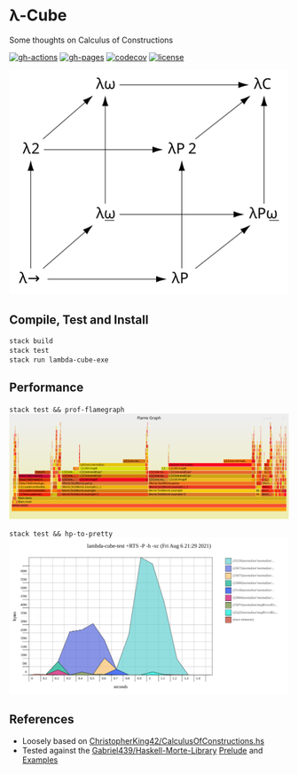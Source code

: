 # λ-Cube
Some thoughts on Calculus of Constructions

[![gh-actions](https://github.com/AdamLassiter/lambda-cube/actions/workflows/haskell.yml/badge.svg)](https://github.com/AdamLassiter/lambda-cube/actions/workflows/haskell.yml)
[![gh-pages](https://img.shields.io/badge/dynamic/json?color=brightgreen&label=Haddock&query=statuses%5B0%5D.state&url=https%3A%2F%2Fapi.github.com%2Frepos%2FAdamLassiter%2Flambda-cube%2Fcommits%2Fmaster%2Fstatus)](https://adamlassiter.github.io/lambda-cube/)
[![codecov](https://codecov.io/gh/AdamLassiter/lambda-cube/branch/master/graph/badge.svg?token=AOX2G89AL9)](https://codecov.io/gh/AdamLassiter/lambda-cube)
[![license](https://img.shields.io/github/license/AdamLassiter/lambda-cube?label=License)](/LICENSE)


![lambda-cube](resources/lambda-cube-img.svg)


## Compile, Test and Install

```sh
stack build
stack test
stack run lambda-cube-exe
```


## Performance

`stack test && prof-flamegraph`
![flamegraph](resources/lambda-cube-test.prof.svg)

`stack test && hp-to-pretty`
![heapgraph](resources/lambda-cube-test.hp.svg)


## References

* Loosely based on [ChristopherKing42/CalculusOfConstructions.hs](https://gist.github.com/ChristopherKing42/d8c9fde0869ec5c8feae71714e069214)
* Tested against the [Gabriel439/Haskell-Morte-Library](https://github.com/Gabriel439/Haskell-Morte-Library) [Prelude](https://github.com/Gabriel439/Haskell-Morte-Library/tree/master/Prelude) and [Examples](https://github.com/Gabriel439/Haskell-Morte-Library/tree/master/test/src)
